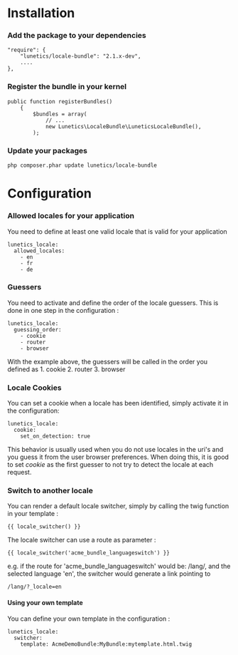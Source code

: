 # Installation

### Add the package to your dependencies

````
"require": {
    "lunetics/locale-bundle": "2.1.x-dev",
    ....
},
````

### Register the bundle in your kernel

````
public function registerBundles()
    {
        $bundles = array(
            // ...
            new Lunetics\LocaleBundle\LuneticsLocaleBundle(),
        );
````

### Update your packages

````
php composer.phar update lunetics/locale-bundle
````

# Configuration

### Allowed locales for your application

You need to define at least one valid locale that is valid for your application

````
lunetics_locale:
  allowed_locales:
    - en
    - fr
    - de
````

### Guessers

You need to activate and define the order of the locale guessers. This is done in one step in the configuration :

````
lunetics_locale:
  guessing_order:
    - cookie
    - router
    - browser
````
With the example above, the guessers will be called in the order you defined as 1. cookie 2. router 3. browser

### Locale Cookies

You can set a cookie when a locale has been identified, simply activate it in the configuration:

````
lunetics_locale:
  cookie:
    set_on_detection: true
````
This behavior is usually used when you do not use locales in the uri's and you guess it from the user browser preferences. When doing this,
 it is good to set *cookie* as the first guesser to not try to detect the locale at each request.

### Switch to another locale

You can render a default locale switcher, simply by calling the twig function in your template :

````
{{ locale_switcher() }}
````

The locale switcher can use a route as parameter :

````
{{ locale_switcher('acme_bundle_languageswitch') }}
````
e.g. if the route for 'acme_bundle_languageswitch' would be: /lang/, and the selected language 'en', the switcher would generate a link pointing to

````
/lang/?_locale=en
````

#### Using your own template

You can define your own template in the configuration :

````
lunetics_locale:
  switcher:
    template: AcmeDemoBundle:MyBundle:mytemplate.html.twig
````

